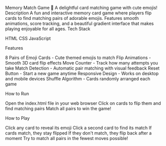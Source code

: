 Memory Match Game 🎴
A delightful card matching game with cute emojis!
Description
A fun and interactive memory card game where players flip cards to find matching pairs of adorable emojis. Features smooth animations, score tracking, and a beautiful gradient interface that makes playing enjoyable for all ages.
Tech Stack

HTML
CSS
JavaScript

Features

8 Pairs of Emoji Cards - Cute themed emojis to match
Flip Animations - Smooth 3D card flip effects
Move Counter - Track how many attempts you take
Match Detection - Automatic pair matching with visual feedback
Reset Button - Start a new game anytime
Responsive Design - Works on desktop and mobile devices
Shuffle Algorithm - Cards randomly arranged each game

How to Run

Open the index.html file in your web browser
Click on cards to flip them and find matching pairs
Match all pairs to win the game!

How to Play

Click any card to reveal its emoji
Click a second card to find its match
If cards match, they stay flipped
If they don't match, they flip back after a moment
Try to match all pairs in the fewest moves possible!